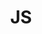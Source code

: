 ---
id: oukgvfz6g5ennug68u0khdm
title: JS
desc: ''
updated: 1689967871621
created: 1689967871621
---